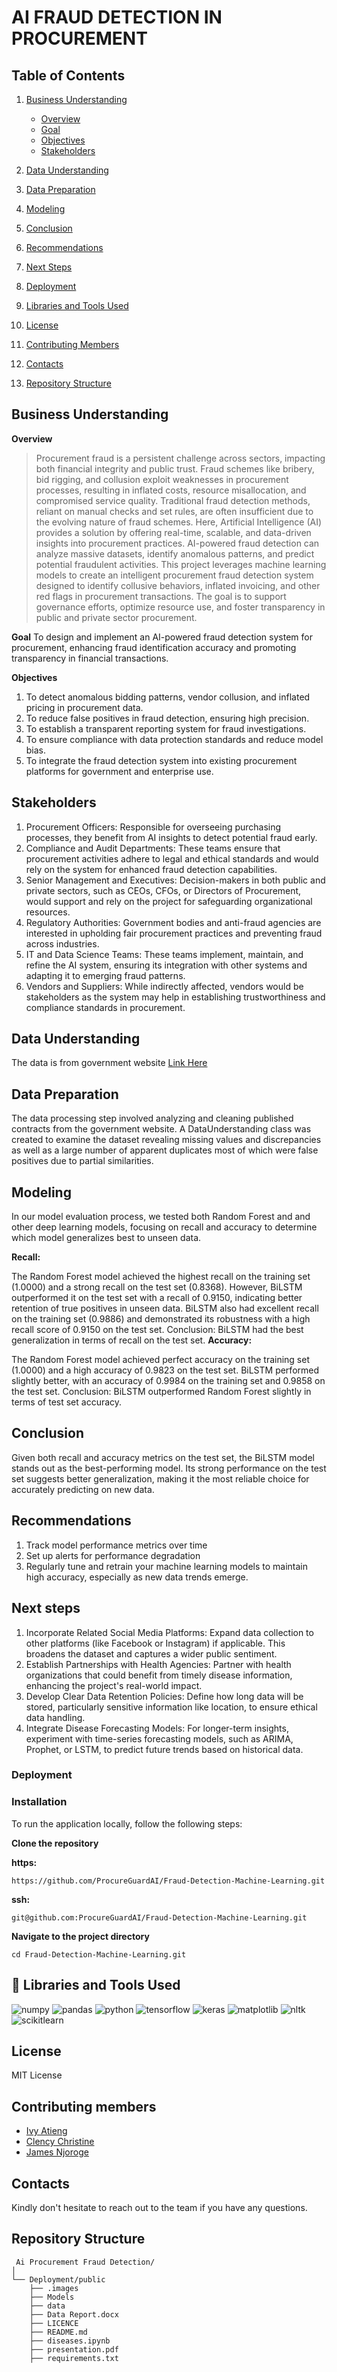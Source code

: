 
# AI FRAUD DETECTION IN PROCUREMENT

 


## Table of Contents

1. [Business Understanding](#business-understanding)
   - [Overview](#overview)
   - [Goal](#goal)
   - [Objectives](#objectives)
   - [Stakeholders](#stakeholders)

2. [Data Understanding](#data-understanding)

3. [Data Preparation](#data-preparation)

4. [Modeling](#modeling)

5. [Conclusion](#conclusion)

6. [Recommendations](#recommendations)

7. [Next Steps](#next-steps)

8. [Deployment](#deployment)
    

9. [Libraries and Tools Used](#libraries-and-tools-used)

10. [License](#license)

11. [Contributing Members](#contributing-members)

12. [Contacts](#contacts)

13. [Repository Structure](#repository-structure)

## Business Understanding

**Overview**
>Procurement fraud is a persistent challenge across sectors, impacting both financial integrity and public trust. Fraud schemes like
bribery, bid rigging, and collusion exploit weaknesses in procurement processes, resulting in inflated costs, resource misallocation,
and compromised service quality. Traditional fraud detection methods, reliant on manual checks and set rules, are often insufficient
due to the evolving nature of fraud schemes. Here, Artificial Intelligence (AI) provides a solution by offering real-time, scalable,
and data-driven insights into procurement practices. AI-powered fraud detection can analyze massive datasets, identify anomalous
patterns, and predict potential fraudulent activities. This project leverages machine learning models to create an
intelligent procurement fraud detection system designed to identify collusive behaviors, inflated invoicing, and other red flags in
procurement transactions. The goal is to support governance efforts, optimize resource use, and foster transparency in public and
private sector procurement.
 

**Goal**
To design and implement an AI-powered fraud detection system for procurement, enhancing fraud identification accuracy and
promoting transparency in financial transactions.
 

**Objectives**
1. To detect anomalous bidding patterns, vendor collusion, and inflated pricing in procurement data.
2. To reduce false positives in fraud detection, ensuring high precision.
3. To establish a transparent reporting system for fraud investigations.
4. To ensure compliance with data protection standards and reduce model bias.
5. To integrate the fraud detection system into existing procurement platforms for government and enterprise use.

## Stakeholders
1. Procurement Officers: Responsible for overseeing purchasing processes, they benefit from AI insights to detect potential fraud early.
2. Compliance and Audit Departments: These teams ensure that procurement activities adhere to legal and ethical standards and would rely on the system for enhanced fraud detection capabilities.
3. Senior Management and Executives: Decision-makers in both public and private sectors, such as CEOs, CFOs, or Directors of Procurement, would support and rely on the project for safeguarding organizational resources.
4. Regulatory Authorities: Government bodies and anti-fraud agencies are interested in upholding fair procurement practices and preventing fraud across industries.
5. IT and Data Science Teams: These teams implement, maintain, and refine the AI system, ensuring its integration with other systems and adapting it to emerging fraud patterns.
6. Vendors and Suppliers: While indirectly affected, vendors would be stakeholders as the system may help in establishing trustworthiness and compliance standards in procurement.

## Data Understanding

The data is from government website [Link Here](https://www.tenders.go.ke/)
## Data Preparation

The data processing step involved analyzing and cleaning published contracts from the government website. A DataUnderstanding class was created to examine the dataset revealing missing values and discrepancies as well as a large number of apparent duplicates most of which were false positives due to partial similarities.
 
 ## Modeling
In our model evaluation process, we tested both Random Forest and and other deep learning models, focusing on recall and accuracy to determine which model generalizes best to unseen data.

**Recall:**

The Random Forest model achieved the highest recall on the training set (1.0000) and a strong recall on the test set (0.8368). However, BiLSTM outperformed it on the test set with a recall of 0.9150, indicating better retention of true positives in unseen data.
BiLSTM also had excellent recall on the training set (0.9886) and demonstrated its robustness with a high recall score of 0.9150 on the test set.
Conclusion: BiLSTM had the best generalization in terms of recall on the test set.
**Accuracy:**

The Random Forest model achieved perfect accuracy on the training set (1.0000) and a high accuracy of 0.9823 on the test set.
BiLSTM performed slightly better, with an accuracy of 0.9984 on the training set and 0.9858 on the test set.
Conclusion: BiLSTM outperformed Random Forest slightly in terms of test set accuracy.
 

## Conclusion
Given both recall and accuracy metrics on the test set, the BiLSTM model stands out as the best-performing model. Its strong performance on the test set suggests better generalization, making it the most reliable choice for accurately predicting on new data.
  

## Recommendations
1. Track model performance metrics over time
2. Set up alerts for performance degradation
3. Regularly tune and retrain your machine learning models to maintain high accuracy, especially as new data trends emerge.

## Next steps
1. Incorporate Related Social Media Platforms: Expand data collection to other platforms (like Facebook or Instagram) if applicable. This broadens the dataset and captures a wider public sentiment.
2. Establish Partnerships with Health Agencies: Partner with health organizations that could benefit from timely disease information, enhancing the project's real-world impact.
3. Develop Clear Data Retention Policies: Define how long data will be stored, particularly sensitive information like location, to ensure ethical data handling.
4. Integrate Disease Forecasting Models: For longer-term insights, experiment with time-series forecasting models, such as ARIMA, Prophet, or LSTM, to predict future trends based on historical data.

 
### Deployment
 

### Installation 
To run the application locally, follow the following steps:

**Clone the repository**

**https:**
```
https://github.com/ProcureGuardAI/Fraud-Detection-Machine-Learning.git
```
**ssh:**
```
git@github.com:ProcureGuardAI/Fraud-Detection-Machine-Learning.git
```
**Navigate to the project directory**

```
cd Fraud-Detection-Machine-Learning.git
```
<!-- **Create a virtual environment**

```
python -m venv vader_env
```
**Activate the virtual environment**

**Windows:**
```
vader_env\Scripts\activate
```
**MacOS/Linux:**
```
source vader_env/bin/activate
```
**Install dependencies**
```
pip install -r requirements.txt
```
  -->

## 🔗 Libraries and Tools Used
![numpy](https://img.shields.io/badge/Numpy-777BB4?style=for-the-badge&logo=numpy&logoColor=white)
![pandas](https://img.shields.io/badge/Pandas-2C2D72?style=for-the-badge&logo=pandas&logoColor=white)
![python](https://img.shields.io/badge/Python-FFD43B?style=for-the-badge&logo=python&logoColor=blue)
![tensorflow](https://img.shields.io/badge/tensorflow-FF6F00?style=for-the-badge&logo=tensorflow&logoColor=blue)
![keras](https://img.shields.io/badge/keras-D00000?style=for-the-badge&logo=keras&logoColor=white)
![matplotlib](https://img.shields.io/badge/Matplotlib-11557c?style=for-the-badge&logo=python&logoColor=white)
![nltk](https://img.shields.io/badge/NLTK-154f3c?style=for-the-badge&logo=python&logoColor=white)
![scikitlearn](https://img.shields.io/badge/scikit_learn-F7931E?style=for-the-badge&logo=scikit-learn&logoColor=white)


## License
MIT License

## Contributing members
- [Ivy Atieng](https://github.com/Atieng) 
- [Clency Christine](https://github.com/clencyc)
- [James Njoroge](https://github.com/devjamesnjoroge)
 

  
## Contacts
 

Kindly don't hesitate to reach out to the team if you have any questions.

## Repository Structure

```
 Ai Procurement Fraud Detection/
│
└── Deployment/public
    ├── .images
    ├── Models
    ├── data
    ├── Data Report.docx
    ├── LICENCE
    ├── README.md
    ├── diseases.ipynb
    ├── presentation.pdf
    ├── requirements.txt 
```




